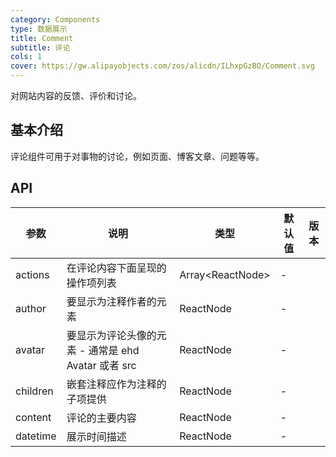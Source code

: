 ```yaml
---
category: Components
type: 数据展示
title: Comment
subtitle: 评论
cols: 1
cover: https://gw.alipayobjects.com/zos/alicdn/ILhxpGzBO/Comment.svg
---
```


对网站内容的反馈、评价和讨论。

## 基本介绍

评论组件可用于对事物的讨论，例如页面、博客文章、问题等等。

## API

| 参数 | 说明 | 类型 | 默认值 | 版本 |
| --- | --- | --- | --- | --- |
| actions | 在评论内容下面呈现的操作项列表 | Array&lt;ReactNode> | - |  |
| author | 要显示为注释作者的元素 | ReactNode | - |  |
| avatar | 要显示为评论头像的元素 - 通常是 ehd Avatar 或者 src | ReactNode | - |  |
| children | 嵌套注释应作为注释的子项提供 | ReactNode | - |  |
| content | 评论的主要内容 | ReactNode | - |  |
| datetime | 展示时间描述 | ReactNode | - |  |
